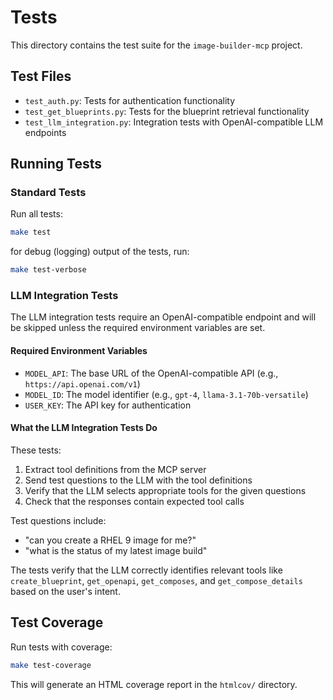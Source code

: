 # Tests

This directory contains the test suite for the `image-builder-mcp` project.

## Test Files

- `test_auth.py`: Tests for authentication functionality
- `test_get_blueprints.py`: Tests for the blueprint retrieval functionality
- `test_llm_integration.py`: Integration tests with OpenAI-compatible LLM endpoints

## Running Tests

### Standard Tests

Run all tests:
```bash
make test
```

for debug (logging) output of the tests, run:

```bash
make test-verbose
```

### LLM Integration Tests

The LLM integration tests require an OpenAI-compatible endpoint and will be skipped unless the required environment variables are set.

#### Required Environment Variables

- `MODEL_API`: The base URL of the OpenAI-compatible API (e.g., `https://api.openai.com/v1`)
- `MODEL_ID`: The model identifier (e.g., `gpt-4`, `llama-3.1-70b-versatile`)
- `USER_KEY`: The API key for authentication

#### What the LLM Integration Tests Do

These tests:
1. Extract tool definitions from the MCP server
2. Send test questions to the LLM with the tool definitions
3. Verify that the LLM selects appropriate tools for the given questions
4. Check that the responses contain expected tool calls

Test questions include:
- "can you create a RHEL 9 image for me?"
- "what is the status of my latest image build"

The tests verify that the LLM correctly identifies relevant tools like `create_blueprint`, `get_openapi`, `get_composes`, and `get_compose_details` based on the user's intent.

## Test Coverage

Run tests with coverage:
```bash
make test-coverage
```

This will generate an HTML coverage report in the `htmlcov/` directory.
